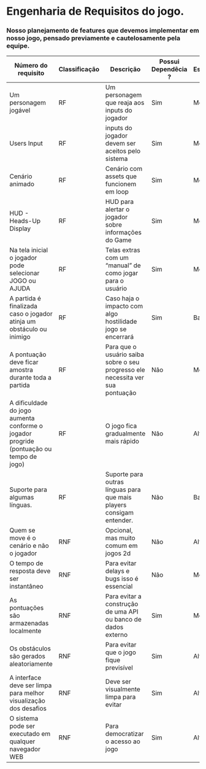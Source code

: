 # Engenharia de Requisitos do jogo.

### Nosso planejamento de features que devemos implementar em nosso jogo, pensado previamente e cautelosamente pela equipe.

|Número do requisito|Classificação|Descrição|Possui Dependêcia ?|Esforço|Relevância|Risco|
|-------------------|-------------|---------|-------------------|-------|----------|-----|
|Um personagem jogável|RF|Um personagem que reaja aos inputs do jogador|Sim|Média|Alta|Baixa|
|Users Input|RF|inputs do jogador devem ser aceitos pelo sistema|Sim|Média|Alta|Baixa|
|Cenário animado|RF|Cenário com assets que funcionem em loop|Sim|Média|Média|Média|
|HUD - Heads-Up Display|RF|HUD para alertar o jogador sobre informações do Game|Sim|Média |Médio |Alta|
|Na tela inicial o jogador pode selecionar JOGO ou AJUDA|RF|Telas extras com um “manual” de como jogar para o usuário|Sim|Média |Baixa |Baixa|
|A partida é finalizada caso o jogador atinja um obstáculo ou inimigo|RF|Caso haja o impacto com algo hostilidade jogo se encerrará |Sim|Baixa |Alta|Média|
|A pontuação deve ficar amostra durante toda a partida|RF|Para que o usuário saiba sobre o seu progresso ele necessita ver sua pontuação |Não |Média |Média|Média|
|A dificuldade do jogo aumenta conforme o jogador progride (pontuação ou tempo de jogo)|RF|O jogo fica gradualmente mais rápido |Não |Alta|Média |Média|
|Suporte para algumas línguas.|RF|Suporte para outras línguas para que mais players consigam entender.|Não |Baixo|Baixo |Baixo|
|Quem se move é o cenário e não o jogador|RNF|Opcional, mas muito comum em jogos 2d|Não |Alta|Baixa |Baixa|
|O tempo de resposta deve ser instantâneo|RNF|Para evitar delays e bugs isso é essencial|Não |Média |Alta|Alta|
|As pontuações são armazenadas localmente|RNF|Para evitar a construção de uma API ou banco de dados externo |Sim|Média |Baixa|Alta|
|Os obstáculos são gerados aleatoriamente|RNF|Para evitar que o jogo fique previsível |Sim|Alta|Média |Alta|
|A interface deve ser limpa para melhor visualização dos desafios|RNF|Deve ser visualmente limpa para evitar|Sim|Alta|Alta|Alta|
|O sistema pode ser executado em qualquer navegador WEB|RNF|Para democratizar o acesso ao jogo|Sim|Alta|Alta|Alta|

